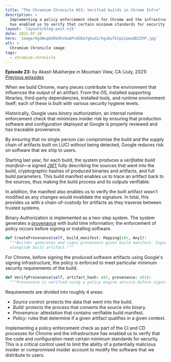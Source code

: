 ```yaml
---
title: "The Chromium Chronicle #23: Verified builds in Chrome Infra"
description: >
  Implementing a policy enforcement check for Chrome and the infrastructure
  has enabled us to verify that certain minimum standards for security are met.
layout: 'layouts/blog-post.njk'
date: 2021-07-28
hero: 'image/0g2WvpbGRGdVs0aAPc6ObG7gkud2/hgu6uTktp2ipmuODZZhP.jpg'
alt: >
  Chromium Chronicle image
tags:
  - chromium-chronicle
---
```


**Episode 23:** by Akash Mukherjee in Mountain View, CA (July, 2021)<br>
[Previous episodes](/tags/chromium-chronicle/)

When we build Chrome, many pieces contribute to the environment that influences the output of an artifact.
From the OS, installed supporting libraries, third-party dependencies,
installed tools, and runtime environment itself;
each of these is built with various security hygiene levels.

Historically, Google uses _binary authorization_,
an internal runtime enforcement check that minimizes insider risk
by ensuring that production software and configuration deployed at Google
is properly reviewed and has traceable provenance.

By ensuring that no single person can compromise the build
and the supply chain of artifacts built on LUCI without being detected,
Google reduces risk on software that we ship to users.

Starting last year, for each build, the system produces a _verifiable build
manifest_—a signed [JWT](https://datatracker.ietf.org/doc/html/rfc7519)
fully describing the sources that went into the build,
cryptographic hashes of produced binaries and artifacts, and full build parameters.
This build manifest enables us to trace an artifact back to the sources,
thus making the build process and its outputs verifiable.

In addition, the manifest also enables us to verify the built artifact wasn't modified
as any changes would invalidate the signature.
In total,
this provides us with a chain-of-custody for artifacts as they traverse between trusted systems.

Binary Authorization is implemented as a two-step system.
The system generates a [provenance](https://csrc.nist.gov/glossary/term/Provenance)
with build time information;
the enforcement of policy occurs before signing or installing software.

```python
def CreateProvenance(self, build_manifest: Mapping[str, Any]):
  """Builder generates and signs provenance given build manifest. Signed JWT is placed
  alongside built artifact."""
```

For Chrome, before signing the produced software artifacts using Google's signing infrastructure,
the policy is enforced to meet particular minimum security requirements of the build.

```python
def VerifyProvenance(self, artifact_hash: str, provenance: str):
  """Provenance is verified using a policy engine service before signing an artifact."""
```

Requirements are divided into roughly 4 areas:

- _Source control:_ protects the data that went into the build.
- _Build:_ protects the process that converts the source into binary.
- _Provenance:_ attestation that contains verifiable build manifest.
- _Policy:_ rules that determine if a given artifact qualifies in a given context.

Implementing a policy enforcement check as part of the CI and CD processes for Chrome and the infrastructure
has enabled us to verify that the code
and configuration meet certain minimum standards for security.
This is a critical control used to limit the ability
of a potentially malicious insider or compromised insider account
to modify the software that we distribute to users.
